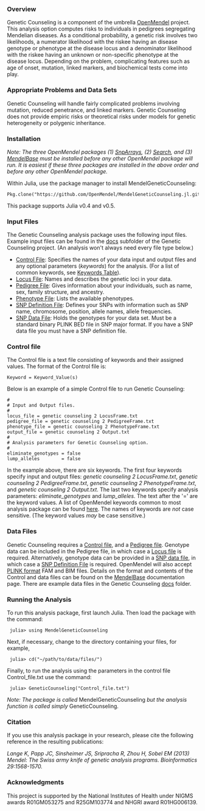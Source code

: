 ### Overview
Genetic Counseling is a component of the umbrella [OpenMendel](https://openmendel.github.io) project. This analysis option computes risks to individuals in pedigrees segregating Mendelian diseases. As a conditional probability, a genetic risk involves two likelihoods, a numerator likelihood with the riskee having an disease genotype or phenotype at the disease locus and a denominator likelihood with the riskee having an unknown or non-specific phenotype at the disease locus. Depending on the problem, complicating features such as age of onset, mutation, linked markers, and biochemical tests come into play.

### Appropriate Problems and Data Sets
Genetic Counseling will handle fairly complicated problems involving mutation, reduced penetrance, and linked markers. Genetic Counseling does not provide empiric risks or theoretical risks under models for genetic heterogeneity or polygenic inheritance.

### Installation
*Note: The three OpenMendel packages (1) [SnpArrays](https://openmendel.github.io/SnpArrays.jl/latest/), (2) [Search](https://openmendel.github.io/Search.jl), and (3) [MendelBase](https://openmendel.github.io/MendelBase.jl) must be installed before any other OpenMendel package will run. It is easiest if these three packages are installed in the above order and before any other OpenMendel package.*

Within Julia, use the package manager to install MendelGeneticCounseling:

    Pkg.clone("https://github.com/OpenMendel/MendelGeneticCounseling.jl.git")

This package supports Julia v0.4 and v0.5.

### Input Files
The Genetic Counseling analysis package uses the following input files. Example input files can be found in the [docs](https://github.com/OpenMendel/MendelGeneticCounseling.jl/tree/master/docs) subfolder of the Genetic Counseling project. (An analysis won't always need every file type below.)

* [Control File](#control-file): Specifies the names of your data input and output files and any optional parameters (*keywords*) for the analysis. (For a list of common keywords, see [Keywords Table](https://openmendel.github.io/MendelBase.jl/#keywords-table)).
* [Locus File](https://openmendel.github.io/MendelBase.jl/#locus-file): Names and describes the genetic loci in your data.
* [Pedigree File](https://openmendel.github.io/MendelBase.jl/#pedigree-file): Gives information about your individuals, such as name, sex, family structure, and ancestry.
* [Phenotype File](https://openmendel.github.io/MendelBase.jl/#phenotype-file): Lists the available phenotypes.
* [SNP Definition File](https://openmendel.github.io/MendelBase.jl/#snp-definition-file): Defines your SNPs with information such as SNP name, chromosome, position, allele names, allele frequencies.
* [SNP Data File](https://openmendel.github.io/MendelBase.jl/#snp-data-file): Holds the genotypes for your data set. Must be a standard binary PLINK BED file in SNP major format. If you have a SNP data file you must have a SNP definition file.

### Control file<a id="control-file"></a>
The Control file is a text file consisting of keywords and their assigned values. The format of the Control file is:

	Keyword = Keyword_Value(s)

Below is an example of a simple Control file to run Genetic Counseling:

	#
	# Input and Output files.
	#
	locus_file = genetic counseling 2 LocusFrame.txt
	pedigree_file = genetic counseling 2 PedigreeFrame.txt
	phenotype_file = genetic counseling 2 PhenotypeFrame.txt
	output_file = genetic counseling 2 Output.txt
	#
	# Analysis parameters for Genetic Counseling option.
	#
	eliminate_genotypes	= false
	lump_alleles		= false

In the example above, there are six keywords. The first four keywords specify input and output files: *genetic counseling 2 LocusFrame.txt*, *genetic counseling 2 PedigreeFrame.txt*, *genetic counseling 2 PhenotypeFrame.txt*, and *genetic counseling 2 Output.txt*. The last two keywords specify analysis parameters: *eliminate_genotypes* and *lump_alleles*. The text after the '=' are the keyword values. A list of OpenMendel keywords common to most analysis package can be found [here](https://openmendel.github.io/MendelBase.jl/#keywords-table). The names of keywords are *not* case sensitive. (The keyword values *may* be case sensitive.)

### Data Files
Genetic Counseling requires a [Control file](https://openmendel.github.io/MendelBase.jl/#control-file), and a [Pedigree file](https://openmendel.github.io/MendelBase.jl/#pedigree-file). Genotype data can be included in the Pedigree file, in which case a [Locus file](https://openmendel.github.io/MendelBase.jl/#locus-file) is required. Alternatively, genotype data can be provided in a [SNP data file](https://openmendel.github.io/MendelBase.jl/#snp-data-file), in which case a [SNP Definition File](https://openmendel.github.io/MendelBase.jl/#snp-definition-file) is required. OpenMendel will also accept [PLINK format](http://pngu.mgh.harvard.edu/~purcell/plink/data.shtml) FAM and BIM files. Details on the format and contents of the Control and data files can be found on the [MendelBase](https://openmendel.github.io/MendelBase.jl) documentation page. There are example data files in the Genetic Counseling [docs](https://github.com/OpenMendel/MendelGeneticCounseling.jl/tree/master/docs) folder.

### Running the Analysis

To run this analysis package, first launch Julia. Then load the package with the command:

     julia> using MendelGeneticCounseling

Next, if necessary, change to the directory containing your files, for example,

     julia> cd("~/path/to/data/files/")

Finally, to run the analysis using the parameters in the control file Control_file.txt use the command:

     julia> GeneticCounseling("Control_file.txt")

*Note: The package is called* MendelGeneticCounseling *but the analysis function is called simply* GeneticCounseling.

<!--- ### Interpreting the results
 ... --->

### Citation

If you use this analysis package in your research, please cite the following reference in the resulting publications:

*Lange K, Papp JC, Sinsheimer JS, Sripracha R, Zhou H, Sobel EM (2013) Mendel: The Swiss army knife of genetic analysis programs. Bioinformatics 29:1568-1570.*

<!--- ### Contributing
We welcome contributions to this Open Source project. To contribute, follow this procedure ... --->

### Acknowledgments

This project is supported by the National Institutes of Health under NIGMS awards R01GM053275 and R25GM103774 and NHGRI award R01HG006139.
